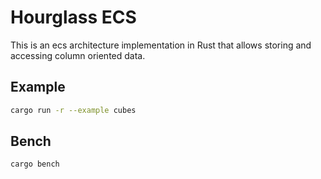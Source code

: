 # Hourglass ECS

This is an ecs architecture implementation in Rust that allows storing and accessing column oriented data.

## Example

```bash
cargo run -r --example cubes
```

## Bench

```bash
cargo bench
```

